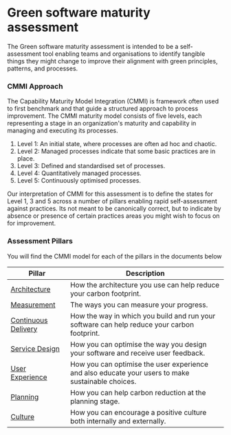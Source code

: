 # Green software maturity assessment

The Green software maturity assessment is intended to be a self-assessment tool enabling teams and organisations to identify tangible things they might change to improve their alignment with green principles, patterns, and processes.

### CMMI Approach

The Capability Maturity Model Integration (CMMI) is framework often used to first benchmark and that guide a structured approach to process improvement. The CMMI maturity model consists of five levels, each representing a stage in an organization's maturity and capability in managing and executing its processes. 


1. Level 1: An initial state, where processes are often ad hoc and chaotic. 
2. Level 2: Managed processes indicate that some basic practices are in place. 
3. Level 3: Defined and standardised set of processes.
4. Level 4: Quantitatively managed processes.
5. Level 5: Continuously optimised processes.

Our interpretation of CMMI for this assessment is to define the states for Level 1, 3 and 5 across a number of pillars enabling rapid self-assessment against practices. Its not meant to be canonically correct, but to indicate by absence or presence of certain practices areas you might wish to focus on for improvement.

### Assessment Pillars
You will find the CMMI model for each of the pillars in the documents below

| Pillar | Description |
|---|---|
| [Architecture](architecture-matrix.md) | How the architecture you use can help reduce your carbon footprint. |
| [Measurement](measurement-matrix.md) | The ways you can measure your progress. |
| [Continuous Delivery](continuous-delivery-matrix.md) | How the way in which you build and run your software can help reduce your carbon footprint. |
| [Service Design](service-design-matrix.md) | How you can optimise the way you design your software and receive user feedback. |
| [User Experience](user-experience-matrix.md) | How you can optimise the user experience and also educate your users to make sustainable choices. |
| [Planning](planning-matrix.md) | How you can help carbon reduction at the planning stage. |
| [Culture](culture-matrix.md) | How you can encourage a positive culture both internally and externally. |
